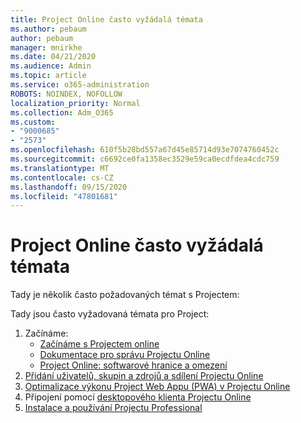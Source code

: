 ```yaml
---
title: Project Online často vyžádalá témata
ms.author: pebaum
author: pebaum
manager: mnirkhe
ms.date: 04/21/2020
ms.audience: Admin
ms.topic: article
ms.service: o365-administration
ROBOTS: NOINDEX, NOFOLLOW
localization_priority: Normal
ms.collection: Adm_O365
ms.custom:
- "9000685"
- "2573"
ms.openlocfilehash: 610f5b28bd557a67d45e85714d93e7074760452c
ms.sourcegitcommit: c6692ce0fa1358ec3529e59ca0ecdfdea4cdc759
ms.translationtype: MT
ms.contentlocale: cs-CZ
ms.lasthandoff: 09/15/2020
ms.locfileid: "47801681"
---
```

# <a name="project-online-frequently-requested-topics"></a>Project Online často vyžádalá témata

Tady je několik často požadovaných témat s Projectem:

Tady jsou často vyžadovaná témata pro Project:
1.  Začínáme: 
    -   [Začínáme s Projectem online](https://docs.microsoft.comProjectOnline/get-started-with-project-online) 
    -   [Dokumentace pro správu Projectu Online](https://docs.microsoft.com/projectonline/project-online) 
    -   [Project Online: softwarové hranice a omezení](https://docs.microsoft.com/ProjectOnline/project-online-software-boundaries-and-limits) 
2.  [Přidání uživatelů, skupin a zdrojů a sdílení Projectu Online](https://docs.microsoft.com/projectonline/step-2-add-people-to-project-online) 
3.  [Optimalizace výkonu Project Web Appu (PWA) v Projectu Online](https://docs.microsoft.com/projectonline/tune-project-online-performance)
4.  Připojení pomocí [desktopového klienta Projectu Online](https://docs.microsoft.com/projectonline/connect-to-project-online-with-the-project-online-desktop-client) 
5.  [Instalace a používání Projectu Professional](https://support.office.com/article/install-project-7059249b-d9fe-4d61-ab96-5c5bf435f281) 
